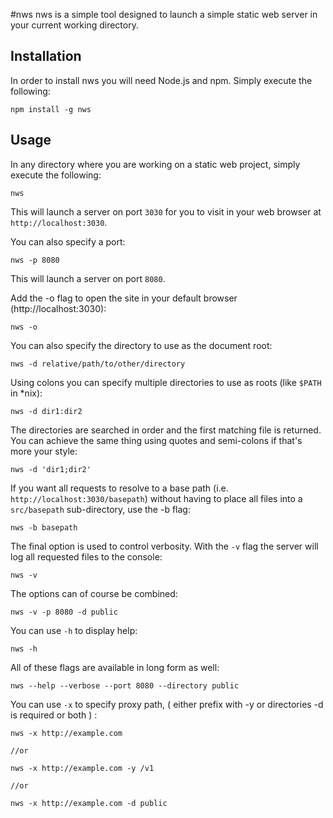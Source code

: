 #nws
nws is a simple tool designed to launch a simple static web server in your
current working directory.

## Installation
In order to install nws you will need Node.js and npm. Simply execute the
following:

    npm install -g nws

## Usage
In any directory where you are working on a static web project, simply execute
the following:

    nws

This will launch a server on port `3030` for you to visit in your web browser
at `http://localhost:3030`.

You can also specify a port:

    nws -p 8080

This will launch a server on port `8080`.

Add the -o flag to open the site in your default browser
(http://localhost:3030):

    nws -o

You can also specify the directory to use as the document root:

    nws -d relative/path/to/other/directory

Using colons you can specify multiple directories to use as roots (like
`$PATH` in *nix):

    nws -d dir1:dir2

The directories are searched in order and the first matching file is returned.
You can achieve the same thing using quotes and semi-colons if that's more
your style:

    nws -d 'dir1;dir2'

If you want all requests to resolve to a base path (i.e.
`http://localhost:3030/basepath`) without having to place all files into a
`src/basepath` sub-directory, use the -b flag:

    nws -b basepath

The final option is used to control verbosity. With the `-v` flag the server
will log all requested files to the console:

    nws -v

The options can of course be combined:

    nws -v -p 8080 -d public

You can use `-h` to display help:

    nws -h

All of these flags are available in long form as well:

    nws --help --verbose --port 8080 --directory public
    
You can use `-x` to specify proxy path, ( either prefix with -y  or directories -d is required or both ) :

    nws -x http://example.com 
    
    //or
    
    nws -x http://example.com -y /v1
    
    //or
    
    nws -x http://example.com -d public

